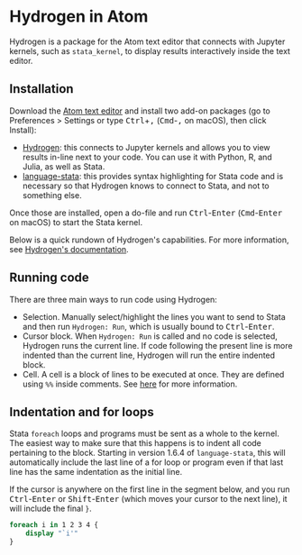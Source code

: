 # Hydrogen in Atom

Hydrogen is a package for the Atom text editor that connects with Jupyter kernels, such as `stata_kernel`, to display results interactively inside the text editor.

## Installation

Download the [Atom text editor](https://atom.io) and install two add-on packages (go to Preferences > Settings or type <kbd>Ctrl</kbd>+<kbd>,</kbd> (<kbd>Cmd</kbd>-<kbd>,</kbd> on macOS), then click Install):

- [Hydrogen](https://atom.io/packages/hydrogen): this connects to Jupyter kernels and allows you to view results in-line next to your code. You can use it with Python, R, and Julia, as well as Stata.
- [language-stata](https://atom.io/packages/language-stata): this provides syntax highlighting for Stata code and is necessary so that Hydrogen knows to connect to Stata, and not to something else.

Once those are installed, open a do-file and run <kbd>Ctrl</kbd>-<kbd>Enter</kbd> (<kbd>Cmd</kbd>-<kbd>Enter</kbd> on macOS) to start the Stata kernel.

Below is a quick rundown of Hydrogen's capabilities. For more information, see [Hydrogen's documentation](https://nteract.gitbooks.io/hydrogen/docs/Usage/GettingStarted.html).

## Running code

There are three main ways to run code using Hydrogen:

- Selection. Manually select/highlight the lines you want to send to Stata and then run `Hydrogen: Run`, which is usually bound to <kbd>Ctrl</kbd>-<kbd>Enter</kbd>.
- Cursor block. When `Hydrogen: Run` is called and no code is selected, Hydrogen runs the current line. If code following the present line is more indented than the current line, Hydrogen will run the entire indented block.
- Cell. A cell is a block of lines to be executed at once. They are defined using `%%` inside comments. See [here](https://nteract.gitbooks.io/hydrogen/docs/Usage/GettingStarted.html#hydrogen-run-cell) for more information.

## Indentation and for loops

Stata `foreach` loops and programs must be sent as a whole to the kernel. The
easiest way to make sure that this happens is to indent all code pertaining to
the block. Starting in version 1.6.4 of `language-stata`, this will
automatically include the last line of a for loop or program even if that last
line has the same indentation as the initial line.

If the cursor is anywhere on the first line in the segment below, and you run
<kbd>Ctrl</kbd>-<kbd>Enter</kbd> or <kbd>Shift</kbd>-<kbd>Enter</kbd> (which
moves your cursor to the next line), it will include the final `}`.

```stata
foreach i in 1 2 3 4 {
    display "`i'"
}
```
